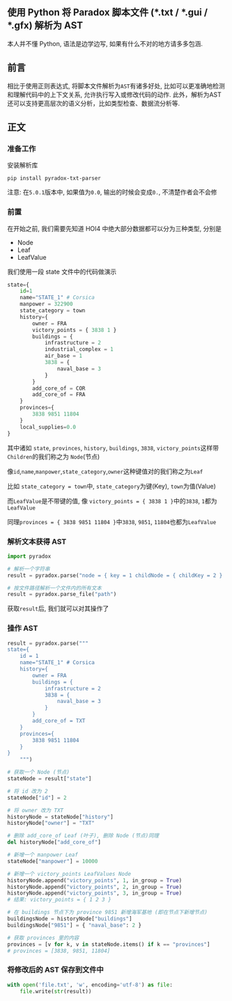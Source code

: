 ## 使用 Python 将 Paradox 脚本文件 (*.txt / *.gui / *.gfx) 解析为 AST

本人并不懂 Python, 语法是边学边写, 如果有什么不对的地方请多多包涵.

## 前言

相比于使用正则表达式, 将脚本文件解析为`AST`有诸多好处, 比如可以更准确地检测和理解代码中的上下文关系, 允许执行写入或修改代码的动作. 此外，解析为AST还可以支持更高层次的语义分析，比如类型检查、数据流分析等.

## 正文

### 准备工作

安装解析库

```
pip install pyradox-txt-parser
```

注意: 在`5.0.1`版本中, 如果值为`0.0`, 输出的时候会变成`0.`, 不清楚作者会不会修

### 前置

在开始之前, 我们需要先知道 HOI4 中绝大部分数据都可以分为三种类型, 分别是

- Node
- Leaf
- LeafValue

我们使用一段 state 文件中的代码做演示

```python
state={
	id=1
	name="STATE_1" # Corsica
	manpower = 322900
	state_category = town
	history={
		owner = FRA
		victory_points = { 3838 1 }
		buildings = {
			infrastructure = 2
			industrial_complex = 1
			air_base = 1
			3838 = {
				naval_base = 3
			}
		}
		add_core_of = COR
		add_core_of = FRA
	}
	provinces={
		3838 9851 11804 
	}
	local_supplies=0.0 
}
```

其中诸如 `state`, `provinces`, `history`, `buildings`, `3838`, `victory_points`这样带`Children`的我们称之为 `Node`(节点)

像`id`,`name`,`manpower`,`state_category`,`owner`这种键值对的我们称之为`Leaf`

比如 `state_category = town`中, `state_category`为键(Key), `town`为值(Value)

而`LeafValue`是不带键的值, 像 `victory_points = { 3838 1 }`中的`3838`, `1`都为`LeafValue`

同理`provinces = { 3838 9851 11804 }`中`3838`, `9851`, `11804`也都为`LeafValue`

### 解析文本获得 AST

```python
import pyradox

# 解析一个字符串
result = pyradox.parse("node = { key = 1 childNode = { childKey = 2 }  leafValues = { 1 2 3 } }")

# 按文件路径解析一个文件内的所有文本
result = pyradox.parse_file("path")
```

获取`result`后, 我们就可以对其操作了

### 操作 AST

```python
result = pyradox.parse("""
state={
	id = 1
	name="STATE_1" # Corsica
	history={
		owner = FRA
		buildings = {
			infrastructure = 2
			3838 = {
				naval_base = 3
			}
		}
		add_core_of = TXT
	}
	provinces={
		3838 9851 11804 
	}
}
    """)

# 获取一个 Node (节点)
stateNode = result["state"]

# 将 id 改为 2
stateNode["id"] = 2

# 将 owner 改为 TXT
historyNode = stateNode["history"]
historyNode["owner"] = "TXT"

# 删除 add_core_of Leaf (叶子), 删除 Node (节点)同理
del historyNode["add_core_of"]

# 新增一个 manpower Leaf
stateNode["manpower"] = 10000

# 新增一个 victory_points LeafValues Node
historyNode.append("victory_points", 1, in_group = True)
historyNode.append("victory_points", 2, in_group = True)
historyNode.append("victory_points", 3, in_group = True)
# 结果: victory_points = { 1 2 3 }

# 在 buildings 节点下为 province 9851 新增海军基地 (即在节点下新增节点)
buildingsNode = historyNode["buildings"]
buildingsNode["9851"] = { "naval_base": 2 }

# 获取 provinces 里的内容
provinces = [v for k, v in stateNode.items() if k == "provinces"]
# provinces = [3838, 9851, 11804]
```

### 将修改后的 AST 保存到文件中

```python
with open('file.txt', 'w', encoding='utf-8') as file:
	file.write(str(result))
```

